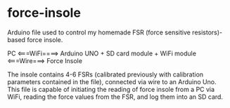 # force-insole

Arduino file used to control my homemade FSR (force sensitive resistors)-based force insole. 

PC <===WiFi====> Arduino UNO + SD card module + WiFi module <===Wire===> Force Insole

The insole contains 4-6 FSRs (calibrated previously with calibration parameters contained in the file), connected via wire to an Arduino Uno. This file is capable of initiating the reading of force insole from a PC via WiFi, reading the force values from the FSR, and log them into an SD card.
